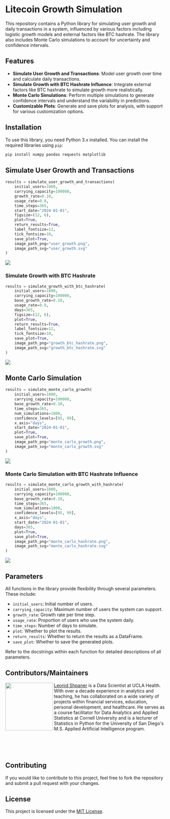 # Litecoin Growth Simulation

This repository contains a Python library for simulating user growth and daily transactions in a system, influenced by various factors including logistic growth models and external factors like BTC hashrate. The library also includes Monte Carlo simulations to account for uncertainty and confidence intervals.

## Features

- **Simulate User Growth and Transactions**: Model user growth over time and calculate daily transactions.
- **Simulate Growth with BTC Hashrate Influence**: Integrate external factors like BTC hashrate to simulate growth more realistically.
- **Monte Carlo Simulations**: Perform multiple simulations to generate confidence intervals and understand the variability in predictions.
- **Customizable Plots**: Generate and save plots for analysis, with support for various customization options.

## Installation

To use this library, you need Python 3.x installed. You can install the required libraries using `pip`:

```bash
pip install numpy pandas requests matplotlib
```

## Simulate User Growth and Transactions

```python
results = simulate_user_growth_and_transactions(
    initial_users=1000,
    carrying_capacity=100000,
    growth_rate=0.10,
    usage_rate=0.8,
    time_steps=365,
    start_date="2024-01-01",
    figsize=(12, 6),
    plot=True,
    return_results=True,
    label_fontsize=12,
    tick_fontsize=10,
    save_plot=True,
    image_path_png="user_growth.png",
    image_path_svg="user_growth.svg"
)
```

![](https://drive.google.com/uc?export=view&id=1-0Nn_AGfnoYHKgSImkdSuHW_VtLtqKQJ)

### Simulate Growth with BTC Hashrate

```python
results = simulate_growth_with_btc_hashrate(
    initial_users=1000,
    carrying_capacity=100000,
    base_growth_rate=0.10,
    usage_rate=0.8,
    days=365,
    figsize=(12, 6),
    plot=True,
    return_results=True,
    label_fontsize=12,
    tick_fontsize=10,
    save_plot=True,
    image_path_png="growth_btc_hashrate.png",
    image_path_svg="growth_btc_hashrate.svg"
)
```

![](https://drive.google.com/uc?export=view&id=1FNqnVfpZ3ghvngYA_lOEfqExAEPgvjdy)


## Monte Carlo Simulation

```python
results = simulate_monte_carlo_growth(
    initial_users=1000,
    carrying_capacity=100000,
    base_growth_rate=0.10,
    time_steps=365,
    num_simulations=1000,
    confidence_levels=[95, 99],
    x_axis="days",
    start_date="2024-01-01",
    plot=True,
    save_plot=True,
    image_path_png="monte_carlo_growth.png",
    image_path_svg="monte_carlo_growth.svg"
)
```

![](https://drive.google.com/uc?export=view&id=1-9os5P6T4MlExUitSSRvrXJ2oaEUlD30)

### Monte Carlo Simulation with BTC Hashrate Influence

```python
results = simulate_monte_carlo_growth_with_hashrate(
    initial_users=1000,
    carrying_capacity=100000,
    base_growth_rate=0.10,
    time_steps=365,
    num_simulations=1000,
    confidence_levels=[95, 99],
    x_axis="days",
    start_date="2024-01-01",
    days=365,
    plot=True,
    save_plot=True,
    image_path_png="monte_carlo_hashrate.png",
    image_path_svg="monte_carlo_hashrate.svg"
)
```

![](https://drive.google.com/uc?export=view&id=1-BArBGaAgavVPel1U3iX-XZukXSjX_r4)


## Parameters

All functions in the library provide flexibility through several parameters. These include:

- `initial_users`: Initial number of users.  
- `carrying_capacity`: Maximum number of users the system can support.  
- `growth_rate`: Growth rate per time step.  
- `usage_rate`: Proportion of users who use the system daily.  
- `time_steps`: Number of days to simulate.  
- `plot`: Whether to plot the results.  
- `return_results`: Whether to return the results as a DataFrame.  
- `save_plot`: Whether to save the generated plots.

Refer to the docstrings within each function for detailed descriptions of all parameters.


## Contributors/Maintainers

<img align="left" width="150" height="150" src="https://www.leonshpaner.com/author/leon-shpaner/avatar_hu48de79c369d5f7d4ff8056a297b2c4c5_1681850_270x270_fill_q90_lanczos_center.jpg">

[Leonid Shpaner](https://github.com/lshpaner) is a Data Scientist at UCLA Health. With over a decade experience in analytics and teaching, he has collaborated on a wide variety of projects within financial services, education, personal development, and healthcare. He serves as a course facilitator for Data Analytics and Applied Statistics at Cornell University and is a lecturer of Statistics in Python for the University of San Diego's M.S. Applied Artificial Intelligence program.  

<br>
<br>
<br>

## Contributing

If you would like to contribute to this project, feel free to fork the repository and submit a pull request with your changes.

## License

This project is licensed under the [MIT License](https://github.com/litecoin-foundation/litecoin_analytics/blob/main/LICENSE.MD).
